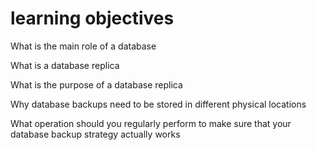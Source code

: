 # learning objectives


What is the main role of a database

What is a database replica

What is the purpose of a database replica

Why database backups need to be stored in different physical locations

What operation should you regularly perform to make sure that your database backup strategy actually works


